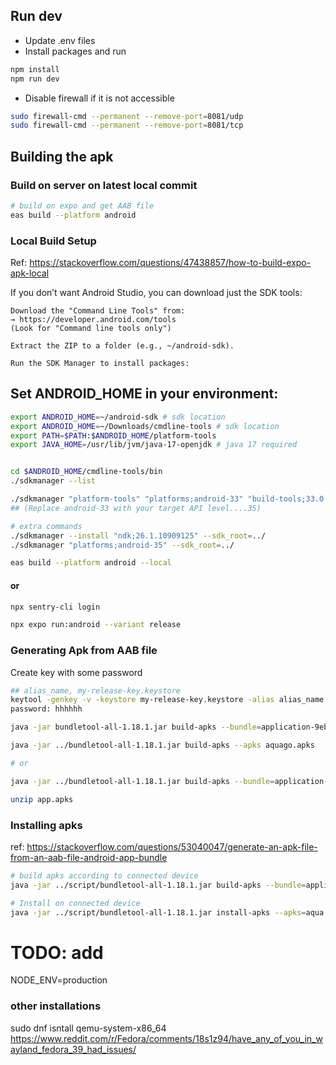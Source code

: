 ## Run dev

- Update .env files
- Install packages and run

```bash
npm install
npm run dev
```

- Disable firewall if it is not accessible

```bash
sudo firewall-cmd --permanent --remove-port=8081/udp
sudo firewall-cmd --permanent --remove-port=8081/tcp
```

## Building the apk

### Build on server on latest local commit

```bash
# build on expo and get AAB file
eas build --platform android
```

### Local Build Setup

Ref: https://stackoverflow.com/questions/47438857/how-to-build-expo-apk-local

If you don’t want Android Studio, you can download just the SDK tools:

    Download the "Command Line Tools" from:
    → https://developer.android.com/tools
    (Look for "Command line tools only")

    Extract the ZIP to a folder (e.g., ~/android-sdk).

    Run the SDK Manager to install packages:


## Set ANDROID_HOME in your environment:
```bash
export ANDROID_HOME=~/android-sdk # sdk location
export ANDROID_HOME=~/Downloads/cmdline-tools # sdk location
export PATH=$PATH:$ANDROID_HOME/platform-tools
export JAVA_HOME=/usr/lib/jvm/java-17-openjdk # java 17 required
```

```bash

cd $ANDROID_HOME/cmdline-tools/bin
./sdkmanager --list

./sdkmanager "platform-tools" "platforms;android-33" "build-tools;33.0.0" # --sdk_root=../
## (Replace android-33 with your target API level....35)

# extra commands
./sdkmanager --install "ndk;26.1.10909125" --sdk_root=../
./sdkmanager "platforms;android-35" --sdk_root=../

eas build --platform android --local
```

#### or

```bash
npx sentry-cli login

npx expo run:android --variant release
```

### Generating Apk from AAB file

Create key with some password

```bash
## alias_name, my-release-key.keystore
keytool -genkey -v -keystore my-release-key.keystore -alias alias_name -keyalg RSA -keysize 2048 -validity 10000
password: hhhhhh
```

```bash
java -jar bundletool-all-1.18.1.jar build-apks --bundle=application-9eb7cec7-ae03-49be-94f8-e985c2b0fbdd.aab --output=aquago.apks --ks my-release-key.keystore --ks-key-alias alias_name

java -jar ../bundletool-all-1.18.1.jar build-apks --apks aquago.apks

# or

java -jar ../bundletool-all-1.18.1.jar build-apks --bundle=application-9eb7cec7-ae03-49be-94f8-e985c2b0fbdd.aab --output=aquago.apks --mode=universal --ks ../my-release-key.keystore --ks-key-alias alias_name

unzip app.apks
```

### Installing apks

ref: https://stackoverflow.com/questions/53040047/generate-an-apk-file-from-an-aab-file-android-app-bundle

```bash
# build apks according to connected device
java -jar ../script/bundletool-all-1.18.1.jar build-apks --bundle=application.aab --output=aqua.apks --connected-device

# Install on connected device
java -jar ../script/bundletool-all-1.18.1.jar install-apks --apks=aqua.apks
```

# TODO: add
NODE_ENV=production

### other installations
sudo dnf isntall qemu-system-x86_64
https://www.reddit.com/r/Fedora/comments/18s1z94/have_any_of_you_in_wayland_fedora_39_had_issues/

